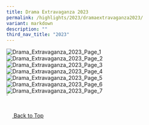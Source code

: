 ```yaml
---
title: Drama Extravaganza 2023
permalink: /highlights/2023/dramaextravaganza2023/
variant: markdown
description: ""
third_nav_title: "2023"
---
```

![Drama_Extravaganza_2023_Page_1](/images/Highlights/2023/Drama_Extravaganza_2023_Website_Page_1.jpg)
![Drama_Extravaganza_2023_Page_2](/images/Highlights/2023/Drama_Extravaganza_2023_Website_Page_2.jpg)
![Drama_Extravaganza_2023_Page_3](/images/Highlights/2023/Drama_Extravaganza_2023_Website_Page_3.jpg)
![Drama_Extravaganza_2023_Page_4](/images/Highlights/2023/Drama_Extravaganza_2023_Website_Page_4.jpg)
![Drama_Extravaganza_2023_Page_5](/images/Highlights/2023/Drama_Extravaganza_2023_Website_Page_5.jpg)
![Drama_Extravaganza_2023_Page_6](/images/Highlights/2023/Drama_Extravaganza_2023_Website_Page_6.jpg)
![Drama_Extravaganza_2023_Page_7](/images/Highlights/2023/Drama_Extravaganza_2023_Website_Page_7.jpg)
<br>
<a href="/highlights/2023/dramaextravaganza2023#lo\_main">
	<img src="/images/arrow-up.png" style="width:3%" align="center"> Back to Top
</a>